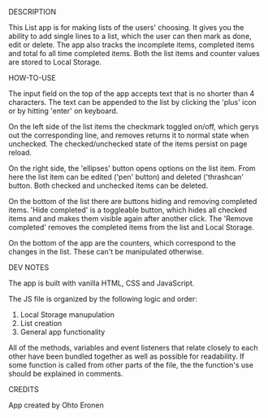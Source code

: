 DESCRIPTION

This List app is for making lists of the users' choosing. It gives you the ability to add single lines to a list, which the user can then mark as done, edit or delete.
The app also tracks the incomplete items, completed items and total fo all time completed items.
Both the list items and counter values are stored to Local Storage.

HOW-TO-USE

The input field on the top of the app accepts text that is no shorter than 4 characters. The text can be appended to the list by clicking the 'plus' icon 
or by hitting 'enter' on keyboard.

On the left side of the list items the checkmark toggled on/off, which gerys out the corresponding line, and removes returns it to normal state when unchecked.
The checked/unchecked state of the items persist on page reload.

On the right side, the 'ellipses' button opens options on the list item. From here the list item can be edited ('pen' button) and deleted ('thrashcan' button. 
Both checked and unchecked items can be deleted.

On the bottom of the list there are buttons hiding and removing completed items. 'Hide completed' is a toggleable button, which hides all checked items and and makes 
them visible again after another click. The 'Remove completed' removes the completed items from the list and Local Storage.

On the bottom of the app are the counters, which correspond to the changes in the list. These can't be manipulated otherwise.

DEV NOTES

The app is built with vanilla HTML, CSS and JavaScript.

The JS file is organized by the following logic and order:
1. Local Storage manupulation
2. List creation
3. General app functionality

All of the methods, variables and event listeners that relate closely to each other have been bundled together as well as possible for readability. If some function is 
called from other parts of the
file, the the function's use should be explained in comments.

CREDITS

App created by Ohto Eronen

